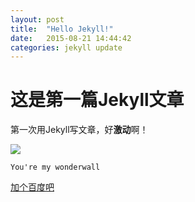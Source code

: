 ```yaml
---
layout: post
title:  "Hello Jekyll!"
date:   2015-08-21 14:44:42
categories: jekyll update
---
```


# 这是第一篇Jekyll文章
第一次用Jekyll写文章，好**激动**啊！

![](http://d04.res.meilishuo.net/pic/_o/dd/f1/56723e79bdc88d6ed98fe1b2bbf6_560_688.jpeg)

```
You're my wonderwall
```

[加个百度吧](https://www.baidu.com/)